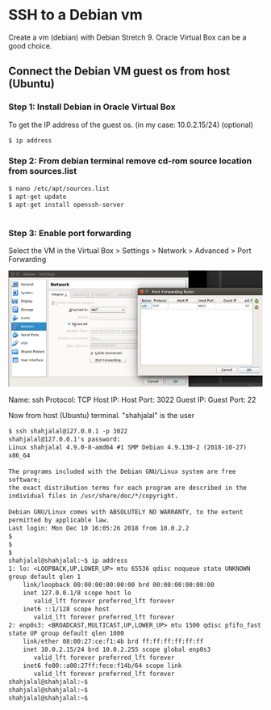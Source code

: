 # SSH to a Debian vm
Create a vm (debian) with Debian Stretch 9. Oracle Virtual Box can be a good choice.

## Connect the Debian VM  guest os from host (Ubuntu)

### Step 1: Install Debian in Oracle Virtual Box

To get the IP address of the guest os. (in my case: 10.0.2.15/24) (optional)
```
$ ip address

```

### Step 2: From debian terminal remove cd-rom source location from sources.list

```
$ nano /etc/apt/sources.list
$ apt-get update
$ apt-get install openssh-server


```


### Step 3: Enable port forwarding
Select the VM in the Virtual Box > Settings > Network > Advanced > Port Forwarding

<img src="images/port-forwarding.png" width="600px" />

Name: ssh
Protocol: TCP
Host IP:
Host Port: 3022
Guest IP:
Guest Port: 22

Now from host (Ubuntu) terminal. "shahjalal" is the user
```
$ ssh shahjalal@127.0.0.1 -p 3022
shahjalal@127.0.0.1's password:
Linux shahjalal 4.9.0-8-amd64 #1 SMP Debian 4.9.130-2 (2018-10-27) x86_64

The programs included with the Debian GNU/Linux system are free software;
the exact distribution terms for each program are described in the
individual files in /usr/share/doc/*/copyright.

Debian GNU/Linux comes with ABSOLUTELY NO WARRANTY, to the extent
permitted by applicable law.
Last login: Mon Dec 10 16:05:26 2018 from 10.0.2.2
$
$
$
shahjalal@shahjalal:~$ ip address
1: lo: <LOOPBACK,UP,LOWER_UP> mtu 65536 qdisc noqueue state UNKNOWN group default qlen 1
    link/loopback 00:00:00:00:00:00 brd 00:00:00:00:00:00
    inet 127.0.0.1/8 scope host lo
       valid_lft forever preferred_lft forever
    inet6 ::1/128 scope host
       valid_lft forever preferred_lft forever
2: enp0s3: <BROADCAST,MULTICAST,UP,LOWER_UP> mtu 1500 qdisc pfifo_fast state UP group default qlen 1000
    link/ether 08:00:27:ce:f1:4b brd ff:ff:ff:ff:ff:ff
    inet 10.0.2.15/24 brd 10.0.2.255 scope global enp0s3
       valid_lft forever preferred_lft forever
    inet6 fe80::a00:27ff:fece:f14b/64 scope link
       valid_lft forever preferred_lft forever
shahjalal@shahjalal:~$
shahjalal@shahjalal:~$
shahjalal@shahjalal:~$
```

